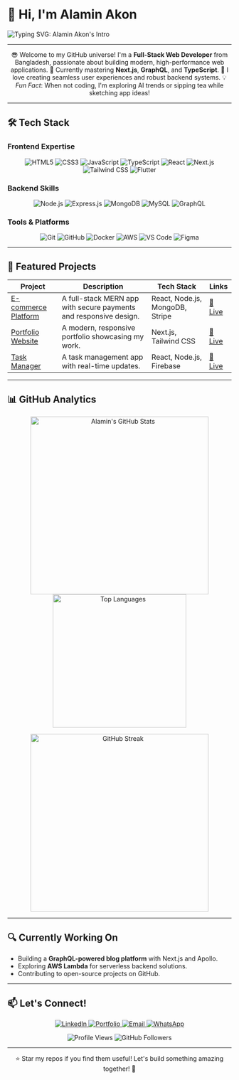 <p align="center">
  <h1>👋 Hi, I'm Alamin Akon</h1>
  <img src="https://readme-typing-svg.herokuapp.com?font=Inter&size=24&color=6366F1&center=true&vCenter=true&width=600&lines=Full-Stack+Web+Developer+from+Bangladesh;Crafting+Scalable+%26+Responsive+Web+Apps;Passionate+about+Next.js+%26+GraphQL" alt="Typing SVG: Alamin Akon's Intro">
</p>

---

<p align="center">
  😎 Welcome to my GitHub universe! I'm a <b>Full-Stack Web Developer</b> from Bangladesh, passionate about building modern, high-performance web applications.  
  🌱 Currently mastering <b>Next.js</b>, <b>GraphQL</b>, and <b>TypeScript</b>.  
  🚀 I love creating seamless user experiences and robust backend systems.  
  💡 <i>Fun Fact</i>: When not coding, I'm exploring AI trends or sipping tea while sketching app ideas!
</p>

---

## 🛠️ Tech Stack

### Frontend Expertise
<p align="center">
  <img src="https://img.shields.io/badge/HTML5-E34F26?style=flat-square&logo=html5&logoColor=white" alt="HTML5">
  <img src="https://img.shields.io/badge/CSS3-1572B6?style=flat-square&logo=css3&logoColor=white" alt="CSS3">
  <img src="https://img.shields.io/badge/JavaScript-F7DF1E?style=flat-square&logo=javascript&logoColor=black" alt="JavaScript">
  <img src="https://img.shields.io/badge/TypeScript-3178C6?style=flat-square&logo=typescript&logoColor=white" alt="TypeScript">
  <img src="https://img.shields.io/badge/React-20232A?style=flat-square&logo=react&logoColor=61DAFB" alt="React">
  <img src="https://img.shields.io/badge/Next.js-000000?style=flat-square&logo=next.js&logoColor=white" alt="Next.js">
  <img src="https://img.shields.io/badge/Tailwind_CSS-38B2AC?style=flat-square&logo=tailwind-css&logoColor=white" alt="Tailwind CSS">
  <img src="https://img.shields.io/badge/Flutter-02569B?style=flat-square&logo=flutter&logoColor=white" alt="Flutter">
</p>

### Backend Skills
<p align="center">
  <img src="https://img.shields.io/badge/Node.js-43853D?style=flat-square&logo=node.js&logoColor=white" alt="Node.js">
  <img src="https://img.shields.io/badge/Express.js-404D59?style=flat-square" alt="Express.js">
  <img src="https://img.shields.io/badge/MongoDB-4EA94B?style=flat-square&logo=mongodb&logoColor=white" alt="MongoDB">
  <img src="https://img.shields.io/badge/MySQL-005C84?style=flat-square&logo=mysql&logoColor=white" alt="MySQL">
  <img src="https://img.shields.io/badge/GraphQL-E10098?style=flat-square&logo=graphql&logoColor=white" alt="GraphQL">
</p>

### Tools & Platforms
<p align="center">
  <img src="https://img.shields.io/badge/Git-F05032?style=flat-square&logo=git&logoColor=white" alt="Git">
  <img src="https://img.shields.io/badge/GitHub-100000?style=flat-square&logo=github&logoColor=white" alt="GitHub">
  <img src="https://img.shields.io/badge/Docker-2496ED?style=flat-square&logo=docker&logoColor=white" alt="Docker">
  <img src="https://img.shields.io/badge/AWS-232F3E?style=flat-square&logo=amazon-aws&logoColor=white" alt="AWS">
  <img src="https://img.shields.io/badge/VS_Code-0078D4?style=flat-square&logo=visual%20studio%20code&logoColor=white" alt="VS Code">
  <img src="https://img.shields.io/badge/Figma-F24E1E?style=flat-square&logo=figma&logoColor=white" alt="Figma">
</p>

---

## 🌟 Featured Projects

| Project | Description | Tech Stack | Links |
|---------|-------------|------------|-------|
| [E-commerce Platform](https://e-shop-main-theta.vercel.app/) | A full-stack MERN app with secure payments and responsive design. | React, Node.js, MongoDB, Stripe | [🔗 Live](https://e-shop-main-theta.vercel.app/) |
| [Portfolio Website](https://alaminakon.vercel.app/) | A modern, responsive portfolio showcasing my work. | Next.js, Tailwind CSS | [🔗 Live](https://alaminakon.vercel.app/) |
| [Task Manager](https://sphere-two-peach.vercel.app/) | A task management app with real-time updates. | React, Node.js, Firebase | [🔗 Live](https://sphere-two-peach.vercel.app/) |

---

## 📊 GitHub Analytics

<p align="center">
  <img src="https://github-readme-stats.vercel.app/api?username=alaminakon&show_icons=true&theme=radical&hide_border=true&count_private=true" alt="Alamin's GitHub Stats" width="400">
  <img src="https://github-readme-stats.vercel.app/api/top-langs/?username=alaminakon&layout=compact&theme=radical&hide_border=true&langs_count=6" alt="Top Languages" width="300">
</p>

<p align="center">
  <img src="https://streak-stats.demolab.com/?user=alaminakon&theme=radical&hide_border=true&date_format=M%20j%5B%2C%20Y%5D" alt="GitHub Streak" width="400">
</p>

---

## 🔍 Currently Working On
- Building a **GraphQL-powered blog platform** with Next.js and Apollo.
- Exploring **AWS Lambda** for serverless backend solutions.
- Contributing to open-source projects on GitHub.

---

## 📫 Let's Connect!

<p align="center">
  <a href="https://www.linkedin.com/in/alaminakon" target="_blank">
    <img src="https://img.shields.io/badge/LinkedIn-0077B5?style=flat-square&logo=linkedin&logoColor=white" alt="LinkedIn">
  </a>
  <a href="https://alaminakon.dev" target="_blank">
    <img src="https://img.shields.io/badge/Portfolio-FF5722?style=flat-square&logo=google-chrome&logoColor=white" alt="Portfolio">
  </a>
  <a href="mailto:dev.alaminakon@gmail.com">
    <img src="https://img.shields.io/badge/Email-D14836?style=flat-square&logo=gmail&logoColor=white" alt="Email">
  </a>
  <a href="https://wa.me/88014766823304">
    <img src="https://img.shields.io/badge/WhatsApp-25D366?style=flat-square&logo=whatsapp&logoColor=white" alt="WhatsApp">
  </a>
</p>

<p align="center">
  <img src="https://komarev.com/ghpvc/?username=alaminakon&label=Profile%20Views&color=0e75b6&style=flat-square" alt="Profile Views">
  <img src="https://img.shields.io/github/followers/alaminakon?label=Followers&style=social" alt="GitHub Followers">
</p>

---

<p align="center">
  ⭐ Star my repos if you find them useful! Let's build something amazing together! 🚀
</p>
